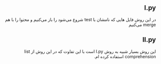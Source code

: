 <div dir="rtl">

## I.py

در این روش فایل هایی که نامشان با test شروع می‌شود را باز می‌کنیم و محتوا را با هم merge می‌کنیم


## II.py

این روش بسیار شبیه به روش I.py است با این تفاوت که در این روش از list comprehension استفاده کرده ام.

</div>